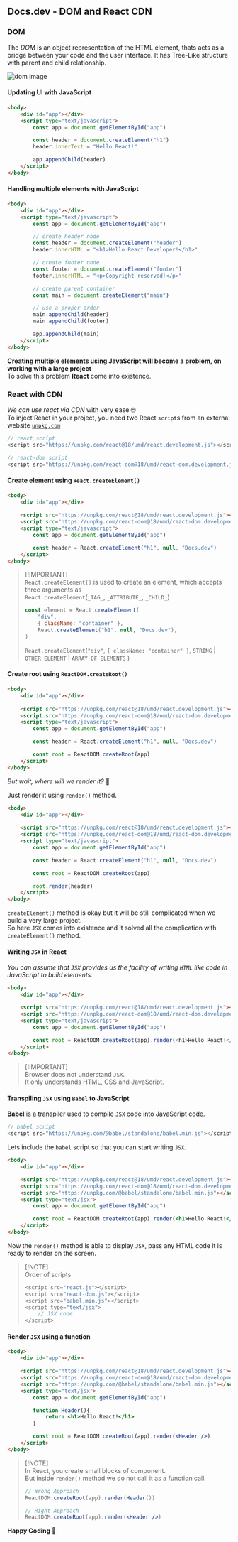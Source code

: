 ## Docs.dev - DOM and React CDN

### DOM
The *DOM* is an object representation of the HTML element, thats acts as a bridge between your code and the user interface. It has Tree-Like structure with parent and child relationship.

![dom image](DOM.png)

#### Updating UI with JavaScript
```html
<body>
    <div id="app"></div>
    <script type="text/javascript">
        const app = document.getElementById("app")

        const header = document.createElement("h1")
        header.innerText = "Hello React!"

        app.appendChild(header)
    </script>
</body>
```

#### Handling multiple elements with JavaScript
```html
<body>
    <div id="app"></div>
    <script type="text/javascript">
        const app = document.getElementById("app")

        // create header node
        const header = document.createElement("header")
        header.innerHTML = "<h1>Hello React Developer!</h1>"

        // create footer node
        const footer = document.createElement("footer")
        footer.innerHTML = "<p>Copyright reserved!</p>"

        // create parent container
        const main = document.createElement("main")

        // use a proper order
        main.appendChild(header)
        main.appendChild(footer)

        app.appendChild(main)
    </script>
</body>
```

**Creating multiple elements using JavaScript will become a problem, on working with a large project**<br/>To solve this problem **React** come into existence.


### React with CDN
*We can use react via CDN* with very ease 🤓<br/>
To inject React in your project, you need two React `script`s from an external website [`unpkg.com`](https://legacy.reactjs.org/docs/cdn-links.html)

```js
// react script
<script src="https://unpkg.com/react@18/umd/react.development.js"></script>

// react-dom script
<script src="https://unpkg.com/react-dom@18/umd/react-dom.development.js"></script>
```

#### Create element using `React.createElement()`
```html
<body>
    <div id="app"></div>
    
    <script src="https://unpkg.com/react@18/umd/react.development.js"></script>
    <script src="https://unpkg.com/react-dom@18/umd/react-dom.development.js"></script>
    <script type="text/javascript">
        const app = document.getElementById("app")

        const header = React.createElement("h1", null, "Docs.dev")
    </script>
</body>
```
> [!IMPORTANT]\
> `React.createElement()` is used to create an element, which accepts three arguments as\
> `React.createElement`(`_TAG_`, `_ATTRIBUTE_`, `_CHILD_`)
>
> ```js
> const element = React.createElement(
>     "div",
>     { className: "container" },
>     React.createElement("h1", null, "Docs.dev"),
> )
> ```
>
> `React.createElement`(`"div"`, `{ className: "container" }`, `STRING` | `OTHER ELEMENT` | `ARRAY OF ELEMENTS` )

#### Create root using `ReactDOM.createRoot()`
```html
<body>
    <div id="app"></div>
    
    <script src="https://unpkg.com/react@18/umd/react.development.js"></script>
    <script src="https://unpkg.com/react-dom@18/umd/react-dom.development.js"></script>
    <script type="text/javascript">
        const app = document.getElementById("app")

        const header = React.createElement("h1", null, "Docs.dev")

        const root = ReactDOM.createRoot(app)
    </script>
</body>
```
*But wait, where will we render it?* 🤔

Just render it using `render()` method.
```html
<body>
    <div id="app"></div>
    
    <script src="https://unpkg.com/react@18/umd/react.development.js"></script>
    <script src="https://unpkg.com/react-dom@18/umd/react-dom.development.js"></script>
    <script type="text/javascript">
        const app = document.getElementById("app")

        const header = React.createElement("h1", null, "Docs.dev")

        const root = ReactDOM.createRoot(app)

        root.render(header)
    </script>
</body>
```

`createElement()` method is okay but it will be still complicated when we build a very large project.<br/>
So here `JSX` comes into existence and it solved all the complication with `createElement()` method.

#### Writing `JSX` in React

*You can assume that `JSX` provides us the facility of writing `HTML` like code in JavaScript to build elements.*
```html
<body>
    <div id="app"></div>

    <script src="https://unpkg.com/react@18/umd/react.development.js"></script>
    <script src="https://unpkg.com/react-dom@18/umd/react-dom.development.js"></script>
    <script type="text/javascript">
        const app = document.getElementById("app")

        const root = ReactDOM.createRoot(app).render(<h1>Hello React!</h1>)
    </script>
</body>
```
> [!IMPORTANT]\
> Browser does not understand `JSX`.\
> It only understands HTML, CSS and JavaScript.

#### Transpiling `JSX` using `Babel` to JavaScript
**Babel** is a transpiler used to compile `JSX` code into JavaScript code.

```js
// babel script
<script src="https://unpkg.com/@babel/standalone/babel.min.js"></script>
```

Lets include the `babel` script so that you can start writing `JSX`.
```html
<body>
    <div id="app"></div>

    <script src="https://unpkg.com/react@18/umd/react.development.js"></script>
    <script src="https://unpkg.com/react-dom@18/umd/react-dom.development.js"></script>
    <script src="https://unpkg.com/@babel/standalone/babel.min.js"></script>
    <script type="text/jsx">
        const app = document.getElementById("app")

        const root = ReactDOM.createRoot(app).render(<h1>Hello React!</h1>)
    </script>
</body>
```
Now the `render()` method is able to display `JSX`, pass any HTML code it is ready to render on the screen.
> [!NOTE]\
> Order of scripts
> ```js
> <script src="react.js"></script>
> <script src="react-dom.js"></script>
> <script src="babel.min.js"></script>
> <script type="text/jsx">
>     // JSX code
> </script>
> ```

#### Render `JSX` using a function
```html
<body>
    <div id="app"></div>

    <script src="https://unpkg.com/react@18/umd/react.development.js"></script>
    <script src="https://unpkg.com/react-dom@18/umd/react-dom.development.js"></script>
    <script src="https://unpkg.com/@babel/standalone/babel.min.js"></script>
    <script type="text/jsx">
        const app = document.getElementById("app")

        function Header(){
            return <h1>Hello React!</h1>
        }

        const root = ReactDOM.createRoot(app).render(<Header />)
    </script>
</body>
```
> [!NOTE]\
> In React, you create small blocks of component.\
> But inside `render()` method we do not call it as a function call.
>
> ```jsx
> // Wrong Approach
> ReactDOM.createRoot(app).render(Header())
> 
> // Right Approach
> ReactDOM.createRoot(app).render(<Header />)
> ```

**Happy Coding 💖**
